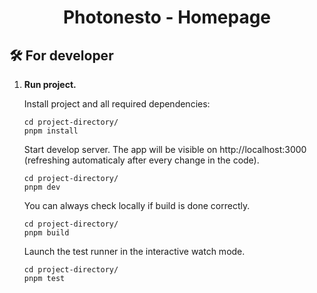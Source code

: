 <h1 align="center">
  Photonesto - Homepage
</h1>

## 🛠 For developer

1.  **Run project.**

    Install project and all required dependencies:

    ```shell
    cd project-directory/
    pnpm install
    ```

    Start develop server. The app will be visible on http://localhost:3000 (refreshing automaticaly after every change in the code).

    ```shell
    cd project-directory/
    pnpm dev
    ```

    You can always check locally if build is done correctly.

    ```shell
    cd project-directory/
    pnpm build
    ```

    Launch the test runner in the interactive watch mode.

    ```shell
    cd project-directory/
    pnpm test
    ```
